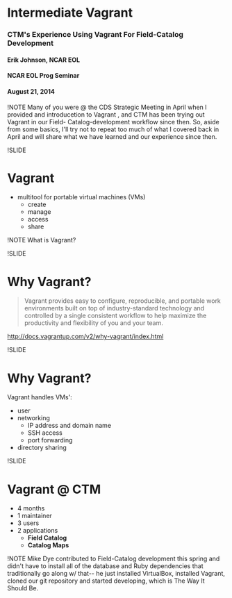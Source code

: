 # Intermediate Vagrant

### CTM's Experience Using Vagrant For Field-Catalog Development

#### Erik Johnson, NCAR EOL

#### NCAR EOL Prog Seminar

#### August 21, 2014

!NOTE
Many of you were @ the CDS Strategic Meeting in April when I provided and
introducetion to Vagrant , and CTM has been trying out Vagrant in our Field-
Catalog-development workflow since then. So, aside from some basics, I'll try
not to repeat too much of what I covered back in April and will share what we
have learned and our experience since then.

!SLIDE

# Vagrant

- multitool for portable virtual machines (VMs)
  - create
  - manage
  - access
  - share

!NOTE
What is Vagrant?

!SLIDE

# Why Vagrant?

> Vagrant provides easy to configure, reproducible, and portable work environments built
> on top of industry-standard technology and controlled by a single consistent workflow to
> help maximize the productivity and flexibility of you and your team.

http://docs.vagrantup.com/v2/why-vagrant/index.html

!SLIDE

# Why Vagrant?

Vagrant handles VMs':

- user
- networking
  - IP address and domain name
  - SSH access
  - port forwarding
- directory sharing

!SLIDE

# Vagrant @ CTM

- 4 months
- 1 maintainer
- 3 users
- 2 applications
  - **Field Catalog**
  - **Catalog Maps**

!NOTE
Mike Dye contributed to Field-Catalog development this spring and didn't have to
install all of the database and Ruby dependencies that traditionally go along w/
that-- he just installed VirtualBox, installed Vagrant, cloned our git
repository and started developing, which is The Way It Should Be.
